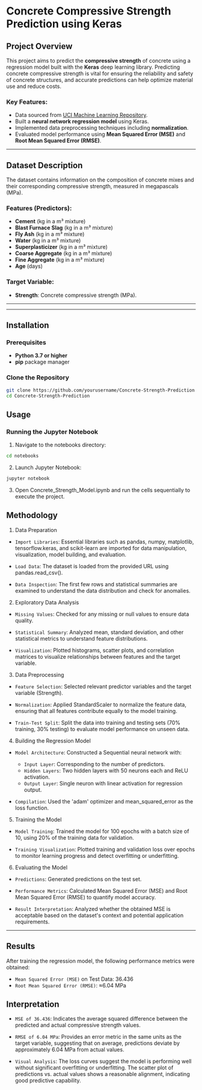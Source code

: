 # Concrete Compressive Strength Prediction using Keras


## Project Overview

This project aims to predict the **compressive strength** of concrete using a regression model built with the **Keras** deep learning library. Predicting concrete compressive strength is vital for ensuring the reliability and safety of concrete structures, and accurate predictions can help optimize material use and reduce costs.

### Key Features:

- Data sourced from [UCI Machine Learning Repository](https://cocl.us/concrete_data).
- Built a **neural network regression model** using Keras.
- Implemented data preprocessing techniques including **normalization**.
- Evaluated model performance using **Mean Squared Error (MSE)** and **Root Mean Squared Error (RMSE)**.
  
---

## Dataset Description

The dataset contains information on the composition of concrete mixes and their corresponding compressive strength, measured in megapascals (MPa).

### Features (Predictors):

- **Cement** (kg in a m³ mixture)
- **Blast Furnace Slag** (kg in a m³ mixture)
- **Fly Ash** (kg in a m³ mixture)
- **Water** (kg in a m³ mixture)
- **Superplasticizer** (kg in a m³ mixture)
- **Coarse Aggregate** (kg in a m³ mixture)
- **Fine Aggregate** (kg in a m³ mixture)
- **Age** (days)

### Target Variable:

- **Strength**: Concrete compressive strength (MPa).

---


---

## Installation

### Prerequisites

- **Python 3.7 or higher**
- **pip** package manager

### Clone the Repository

```bash
git clone https://github.com/yourusername/Concrete-Strength-Prediction.git
cd Concrete-Strength-Prediction
```

## Usage

### Running the Jupyter Notebook

1. Navigate to the notebooks directory:
```bash
cd notebooks
```
2. Launch Jupyter Notebook:

```bash
jupyter notebook
```
3. Open Concrete_Strength_Model.ipynb and run the cells sequentially to execute the project.


## Methodology

1. Data Preparation
- `Import Libraries`: Essential libraries such as pandas, numpy, matplotlib, tensorflow.keras, and scikit-learn are imported for data manipulation, visualization, model building, and evaluation.

- `Load Data`: The dataset is loaded from the provided URL using pandas.read_csv().

- `Data Inspection`: The first few rows and statistical summaries are examined to understand the data distribution and check for anomalies.

2. Exploratory Data Analysis
- `Missing Values`: Checked for any missing or null values to ensure data quality.

- `Statistical Summary`: Analyzed mean, standard deviation, and other statistical metrics to understand feature distributions.

- `Visualization`: Plotted histograms, scatter plots, and correlation matrices to visualize relationships between features and the target variable.

3. Data Preprocessing
- `Feature Selection`: Selected relevant predictor variables and the target variable (Strength).

- `Normalization`: Applied StandardScaler to normalize the feature data, ensuring that all features contribute equally to the model training.

- `Train-Test Split`: Split the data into training and testing sets (70% training, 30% testing) to evaluate model performance on unseen data.

4. Building the Regression Model
- `Model Architecture`: Constructed a Sequential neural network with:

    - `Input Layer`: Corresponding to the number of predictors.
    - `Hidden Layers`: Two hidden layers with 50 neurons each and ReLU activation.
    - `Output Layer`: Single neuron with linear activation for regression output.
      
- `Compilation`: Used the 'adam' optimizer and mean_squared_error as the loss function.

5. Training the Model
- `Model Training`: Trained the model for 100 epochs with a batch size of 10, using 20% of the training data for validation.

- `Training Visualization`: Plotted training and validation loss over epochs to monitor learning progress and detect overfitting or underfitting.

6. Evaluating the Model
- `Predictions`: Generated predictions on the test set.

- `Performance Metrics`: Calculated Mean Squared Error (MSE) and Root Mean Squared Error (RMSE) to quantify model accuracy.

- `Result Interpretation`: Analyzed whether the obtained MSE is acceptable based on the dataset's context and potential application requirements.

---

## Results
After training the regression model, the following performance metrics were obtained:

- `Mean Squared Error (MSE)` on Test Data: 36.436
- `Root Mean Squared Error (RMSE)`: ≈6.04 MPa


## Interpretation
- `MSE of 36.436`: Indicates the average squared difference between the predicted and actual compressive strength values.

- `RMSE of 6.04 MPa`: Provides an error metric in the same units as the target variable, suggesting that on average, predictions deviate by approximately 6.04 MPa from actual values.

- `Visual Analysis`: The loss curves suggest the model is performing well without significant overfitting or underfitting. The scatter plot of predictions vs. actual values shows a reasonable alignment, indicating good predictive capability.
